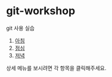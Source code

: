 # git-workshop
git 사용 실습


1. [아침](morning.md)
2. [점심](lunch.md)
3. [저녁](dinner.md)


상세 메뉴를 보시려면 각 항목을 클릭해주세요.



